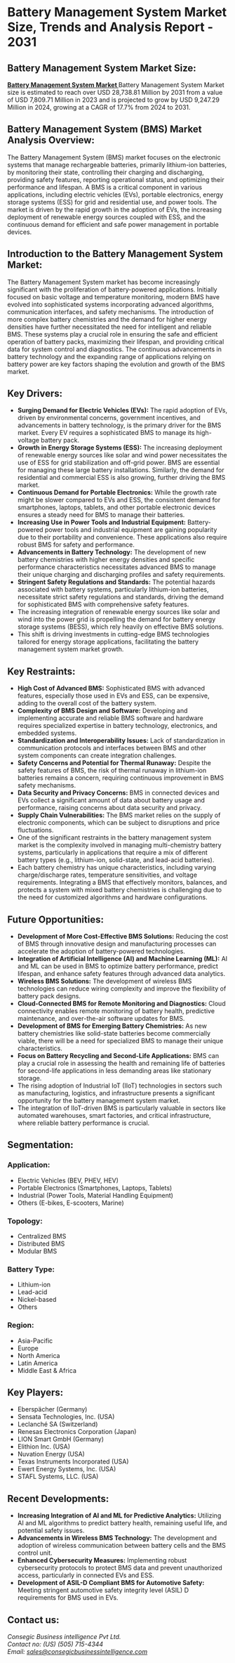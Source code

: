 # Battery Management System Market Size, Trends and Analysis Report - 2031

<h2 class="text-2xl sm:text-3xl font-bold text-gray-800 mb-4">Battery Management System Market Size:</h2>
<p class="text-gray-700 leading-relaxed mb-4">
    <a href="https://www.consegicbusinessintelligence.com/battery-management-system-market "><b> Battery Management System Market </b></a>Battery Management System Market size is estimated to reach over USD 28,738.81 Million by 2031
    from a value of USD 7,809.71 Million in 2023 and is projected to grow by USD
    9,247.29 Million in 2024, growing at a CAGR of 17.7% from 2024 to 2031.
</p>
        </section>


<h2 class="text-2xl sm:text-3xl font-bold text-gray-800 mb-4">Battery Management System (BMS) Market Analysis Overview:</h2>
<p class="text-gray-700 leading-relaxed mb-4">
    The Battery Management System
    (BMS) market focuses on the electronic systems that manage rechargeable
    batteries, primarily lithium-ion batteries, by monitoring their state,
    controlling their charging and discharging, providing safety features,
    reporting operational status, and optimizing their performance and lifespan. A
    BMS is a critical component in various applications, including electric
    vehicles (EVs), portable electronics, energy storage systems (ESS) for grid and
    residential use, and power tools. The market is driven by the rapid growth in
    the adoption of EVs, the increasing deployment of renewable energy sources
    coupled with ESS, and the continuous demand for efficient and safe power
    management in portable devices.
</p>
        </section>


<h2 class="text-2xl sm:text-3xl font-bold text-gray-800 mb-4">Introduction to the Battery Management System Market:</h2>
<p class="text-gray-700 leading-relaxed mb-4">
    The Battery Management System
    market has become increasingly significant with the proliferation of
    battery-powered applications. Initially focused on basic voltage and
    temperature monitoring, modern BMS have evolved into sophisticated systems
    incorporating advanced algorithms, communication interfaces, and safety
    mechanisms. The introduction of more complex battery chemistries and the demand
    for higher energy densities have further necessitated the need for intelligent
    and reliable BMS. These systems play a crucial role in ensuring the safe and
    efficient operation of battery packs, maximizing their lifespan, and providing
    critical data for system control and diagnostics. The continuous advancements
    in battery technology and the expanding range of applications relying on
    battery power are key factors shaping the evolution and growth of the BMS
    market.
</p>
        </section>


<h2 class="text-2xl sm:text-3xl font-bold text-gray-800 mb-4">Key Drivers:</h2>
<ul class="list-disc text-gray-700 leading-relaxed space-y-2">
    <li>
        <strong>Surging Demand for Electric Vehicles (EVs):</strong> The
        rapid adoption of EVs, driven by environmental concerns, government incentives,
        and advancements in battery technology, is the primary driver for the BMS
        market. Every EV requires a sophisticated BMS to manage its high-voltage
        battery pack.
    </li>
    <li>
        <strong>Growth in Energy Storage Systems (ESS):</strong> The
        increasing deployment of renewable energy sources like solar and wind power
        necessitates the use of ESS for grid stabilization and off-grid power. BMS are
        essential for managing these large battery installations. Similarly, the demand
        for residential and commercial ESS is also growing, further driving the BMS
        market.
    </li>
    <li>
        <strong>Continuous Demand for Portable Electronics:</strong>
        While the growth rate might be slower compared to EVs and ESS, the consistent
        demand for smartphones, laptops, tablets, and other portable electronic devices
        ensures a steady need for BMS to manage their batteries.
    </li>
    <li>
        <strong>Increasing Use in Power Tools and Industrial
        Equipment:</strong> Battery-powered power tools and industrial equipment are gaining
        popularity due to their portability and convenience. These applications also
        require robust BMS for safety and performance.
    </li>
    <li>
        <strong>Advancements in Battery Technology:</strong> The
        development of new battery chemistries with higher energy densities and
        specific performance characteristics necessitates advanced BMS to manage their
        unique charging and discharging profiles and safety requirements.
    </li>
    <li>
        <strong>Stringent Safety Regulations and Standards:</strong> The
        potential hazards associated with battery systems, particularly lithium-ion
        batteries, necessitate strict safety regulations and standards, driving the
        demand for sophisticated BMS with comprehensive safety features.
    </li>
    <li>
        The increasing integration of renewable energy
        sources like solar and wind into the power grid is propelling the demand for
        battery energy storage systems (BESS), which rely heavily on effective BMS
        solutions.
    </li>
    <li>
        This shift is driving investments in
        cutting-edge BMS technologies tailored for energy storage applications,
        facilitating the battery management system market growth.
    </li>
</ul>
        </section>


<h2 class="text-2xl sm:text-3xl font-bold text-gray-800 mb-4">Key Restraints:</h2>
<ul class="list-disc text-gray-700 leading-relaxed space-y-2">
    <li>
        <strong>High Cost of Advanced BMS:</strong> Sophisticated BMS
        with advanced features, especially those used in EVs and ESS, can be expensive,
        adding to the overall cost of the battery system.
    </li>
    <li>
        <strong>Complexity of BMS Design and Software:</strong>
        Developing and implementing accurate and reliable BMS software and hardware
        requires specialized expertise in battery technology, electronics, and embedded
        systems.
    </li>
    <li>
        <strong>Standardization and Interoperability Issues:</strong>
        Lack of standardization in communication protocols and interfaces between BMS
        and other system components can create integration challenges.
    </li>
    <li>
        <strong>Safety Concerns and Potential for Thermal
        Runaway:</strong> Despite the safety features of BMS, the risk of thermal runaway in
        lithium-ion batteries remains a concern, requiring continuous improvement in
        BMS safety mechanisms.
    </li>
    <li>
        <strong>Data Security and Privacy Concerns:</strong> BMS in
        connected devices and EVs collect a significant amount of data about battery
        usage and performance, raising concerns about data security and privacy.
    </li>
    <li>
        <strong>Supply Chain Vulnerabilities:</strong>
        The BMS market relies on the supply of electronic components, which can be
        subject to disruptions and price fluctuations.
    </li>
    <li>
        One of the significant restraints in the battery
        management system market is the complexity involved in managing multi-chemistry
        battery systems, particularly in applications that require a mix of different
        battery types (e.g., lithium-ion, solid-state, and lead-acid batteries).
    </li>
    <li>
        Each battery chemistry has unique
        characteristics, including varying charge/discharge rates, temperature
        sensitivities, and voltage requirements. Integrating a BMS that effectively
        monitors, balances, and protects a system with mixed battery chemistries is
        challenging due to the need for customized algorithms and hardware
        configurations.
    </li>
</ul>
        </section>


<h2 class="text-2xl sm:text-3xl font-bold text-gray-800 mb-4">Future Opportunities:</h2>
<ul class="list-disc text-gray-700 leading-relaxed space-y-2">
    <li>
        <strong>Development of More Cost-Effective BMS
        Solutions:</strong> Reducing the cost of BMS through innovative design and manufacturing
        processes can accelerate the adoption of battery-powered technologies.
    </li>
    <li>
        <strong>Integration of Artificial Intelligence (AI) and
        Machine Learning (ML):</strong> AI and ML can be used in BMS to optimize battery
        performance, predict lifespan, and enhance safety features through advanced
        data analytics.
    </li>
    <li>
        <strong>Wireless BMS Solutions:</strong> The development of
        wireless BMS technologies can reduce wiring complexity and improve the
        flexibility of battery pack designs.
    </li>
    <li>
        <strong>Cloud-Connected BMS for Remote Monitoring and
        Diagnostics:</strong> Cloud connectivity enables remote monitoring of battery health,
        predictive maintenance, and over-the-air software updates for BMS.
    </li>
    <li>
        <strong>Development of BMS for Emerging Battery Chemistries:</strong>
        As new battery chemistries like solid-state batteries become commercially
        viable, there will be a need for specialized BMS to manage their unique
        characteristics.
    </li>
    <li>
        <strong>Focus on Battery Recycling and Second-Life
        Applications:</strong> BMS can play a crucial role in assessing the health and remaining
        life of batteries for second-life applications in less demanding areas like
        stationary storage.
    </li>
    <li>
        The rising adoption of Industrial IoT (IIoT)
        technologies in sectors such as manufacturing, logistics, and infrastructure
        presents a significant opportunity for the battery management system market.
    </li>
    <li>
        The integration of IIoT-driven BMS is
        particularly valuable in sectors like automated warehouses, smart factories,
        and critical infrastructure, where reliable battery performance is crucial.
    </li>
</ul>
        </section>


<h2 class="text-2xl sm:text-3xl font-bold text-gray-800 mb-4">Segmentation:</h2>
<div class="mb-4">
    <h3 class="text-xl sm:text-2xl font-bold text-gray-800 mb-2">Application:</h3>
    <ul class="list-disc text-gray-700 leading-relaxed space-y-1">
        <li>Electric Vehicles (BEV, PHEV, HEV)</li>
        <li>Portable Electronics (Smartphones, Laptops, Tablets)</li>
        <li>Industrial (Power Tools, Material Handling Equipment)</li>
        <li>Others (E-bikes, E-scooters, Marine)</li>
    </ul>
</div>
<div class="mb-4">
    <h3 class="text-xl sm:text-2xl font-bold text-gray-800 mb-2">Topology:</h3>
    <ul class="list-disc text-gray-700 leading-relaxed space-y-1">
        <li>Centralized BMS</li>
        <li>Distributed BMS</li>
        <li>Modular BMS</li>
    </ul>
</div>
<div class="mb-4">
    <h3 class="text-xl sm:text-2xl font-bold text-gray-800 mb-2">Battery Type:</h3>
    <ul class="list-disc text-gray-700 leading-relaxed space-y-1">
        <li>Lithium-ion</li>
        <li>Lead-acid</li>
        <li>Nickel-based</li>
        <li>Others</li>
    </ul>
</div>
<div class="mb-4">
    <h3 class="text-xl sm:text-2xl font-bold text-gray-800 mb-2">Region:</h3>
    <ul class="list-disc text-gray-700 leading-relaxed space-y-1">
        <li>Asia-Pacific</li>
        <li>Europe</li>
        <li>North America</li>
        <li>Latin America</li>
        <li>Middle East & Africa</li>
    </ul>
</div>
        </section>


<h2 class="text-2xl sm:text-3xl font-bold text-gray-800 mb-4">Key Players:</h2>
<ul class="list-disc text-gray-700 leading-relaxed space-y-2">
    <li>Eberspächer (Germany)</li>
    <li>Sensata Technologies, Inc. (USA)</li>
    <li>Leclanché SA (Switzerland)</li>
    <li>Renesas Electronics Corporation (Japan)</li>
    <li>LION Smart GmbH (Germany)</li>
    <li>Elithion Inc. (USA)</li>
    <li>Nuvation Energy (USA)</li>
    <li>Texas Instruments Incorporated (USA)</li>
    <li>Ewert Energy Systems, Inc. (USA)</li>
    <li>STAFL Systems, LLC. (USA)</li>
</ul>
        </section>


<h2 class="text-2xl sm:text-3xl font-bold text-gray-800 mb-4">Recent Developments:</h2>
<ul class="list-disc text-gray-700 leading-relaxed space-y-2">
    <li>
        <strong>Increasing Integration of AI and
        ML for Predictive Analytics:</strong> Utilizing AI and ML algorithms to predict battery
        health, remaining useful life, and potential safety issues.
    </li>
    <li>
        <strong>Advancements in Wireless BMS
        Technology:</strong> The development and adoption of wireless communication between
        battery cells and the BMS control unit.
    </li>
    <li>
        <strong>Enhanced Cybersecurity Measures:</strong>
        Implementing robust cybersecurity protocols to protect BMS data and prevent
        unauthorized access, particularly in connected EVs and ESS.
    </li>
    <li>
        <strong>Development of ASIL-D Compliant
        BMS for Automotive Safety:</strong> Meeting stringent automotive safety integrity level
        (ASIL) D requirements for BMS used in EVs.
    </li>
</ul>
        </section>


<h2 class="text-2xl sm:text-3xl font-bold text-gray-800 mb-4">Contact us:</h2>
<address class="text-gray-700 leading-relaxed not-italic">
    Consegic Business intelligence Pvt Ltd.<br>
    Contact no: (US) (505) 715-4344<br>
    Email: <a href="mailto:sales@consegicbusinessintelligence.com" class="text-blue-600 hover:underline">sales@consegicbusinessintelligence.com</a>
</address>
        </section>
    </div>
</body>
</html> 
